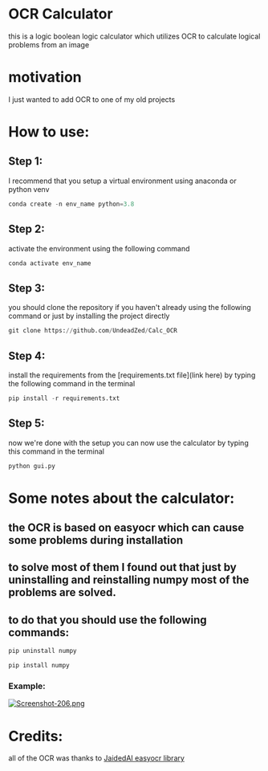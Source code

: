 # OCR Calculator
this is a logic boolean logic calculator which utilizes OCR to calculate logical problems from an image

# motivation

I just wanted to add OCR to one of my old projects

# How to use:

## Step 1: 

I recommend that you setup a virtual environment using anaconda or python venv

```python
conda create -n env_name python=3.8
```

## Step 2:

activate the environment using the following command

```python
conda activate env_name
```

## Step 3:

you should clone the repository if you haven't already using the following command or just by installing the project directly

```python
git clone https://github.com/UndeadZed/Calc_OCR
```

## Step 4:

install the requirements from the [requirements.txt file](link here) by typing the following command in the terminal

```python
pip install -r requirements.txt
```

## Step 5:

now we're done with the setup you can now use the calculator by typing this command in the terminal

```python
python gui.py
```

# Some notes about the calculator:

## the OCR is based on easyocr which can cause some problems during installation
## to solve most of them I found out that just by uninstalling and reinstalling numpy most of the problems are solved.

## to do that you should use the following commands:

```python
pip uninstall numpy
```
```python
pip install numpy
```

### Example:

[![Screenshot-206.png](https://i.postimg.cc/zf18s1hJ/Screenshot-206.png)](https://postimg.cc/Hr3qMR3K)


# Credits:

all of the OCR was thanks to [JaidedAI easyocr library](https://github.com/JaidedAI/EasyOCR)






